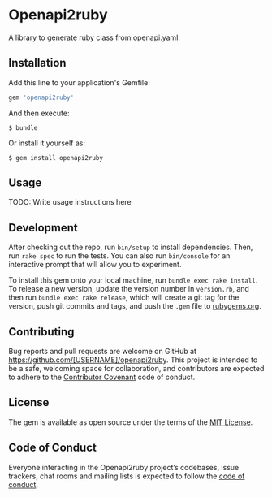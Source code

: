 # Openapi2ruby

A library to generate ruby class from openapi.yaml.

## Installation

Add this line to your application's Gemfile:

```ruby
gem 'openapi2ruby'
```

And then execute:

    $ bundle

Or install it yourself as:

    $ gem install openapi2ruby

## Usage

TODO: Write usage instructions here

## Development

After checking out the repo, run `bin/setup` to install dependencies. Then, run `rake spec` to run the tests. You can also run `bin/console` for an interactive prompt that will allow you to experiment.

To install this gem onto your local machine, run `bundle exec rake install`. To release a new version, update the version number in `version.rb`, and then run `bundle exec rake release`, which will create a git tag for the version, push git commits and tags, and push the `.gem` file to [rubygems.org](https://rubygems.org).

## Contributing

Bug reports and pull requests are welcome on GitHub at https://github.com/[USERNAME]/openapi2ruby. This project is intended to be a safe, welcoming space for collaboration, and contributors are expected to adhere to the [Contributor Covenant](http://contributor-covenant.org) code of conduct.

## License

The gem is available as open source under the terms of the [MIT License](https://opensource.org/licenses/MIT).

## Code of Conduct

Everyone interacting in the Openapi2ruby project’s codebases, issue trackers, chat rooms and mailing lists is expected to follow the [code of conduct](https://github.com/takanamito/openapi2ruby/blob/master/CODE_OF_CONDUCT.md).
